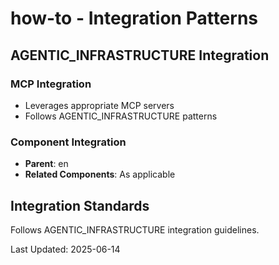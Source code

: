 # how-to - Integration Patterns

## AGENTIC_INFRASTRUCTURE Integration

### MCP Integration
- Leverages appropriate MCP servers
- Follows AGENTIC_INFRASTRUCTURE patterns

### Component Integration
- **Parent**: en
- **Related Components**: As applicable

## Integration Standards

Follows AGENTIC_INFRASTRUCTURE integration guidelines.

Last Updated: 2025-06-14

